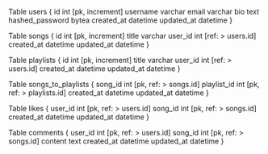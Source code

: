 Table users {
  id int [pk, increment]
  username varchar
  email varchar
  bio text
  hashed_password bytea
  created_at datetime
  updated_at datetime
}

Table songs {
  id int [pk, increment]
  title varchar
  user_id int [ref: > users.id]
  created_at datetime
  updated_at datetime
}

Table playlists {
  id int [pk, increment]
  title varchar
  user_id int [ref: > users.id]
  created_at datetime
  updated_at datetime
}

Table songs_to_playlists {
  song_id int [pk, ref: > songs.id]
  playlist_id int [pk, ref: > playlists.id]
  created_at datetime
  updated_at datetime
}

Table likes {
  user_id int [pk, ref: > users.id]
  song_id int [pk, ref: > songs.id]
  created_at datetime
  updated_at datetime
}

Table comments {
  user_id int [pk, ref: > users.id]
  song_id int [pk, ref: > songs.id]
  content text
  created_at datetime
  updated_at datetime
}
